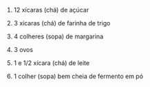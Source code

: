 1. 12 xícaras (chá) de açúcar


2. 3 xícaras (chá) de farinha de trigo

3. 4 colheres (sopa) de margarina

4. 3 ovos

5. 1 e 1/2 xícara (chá) de leite

6. 1 colher (sopa) bem cheia de fermento em pó